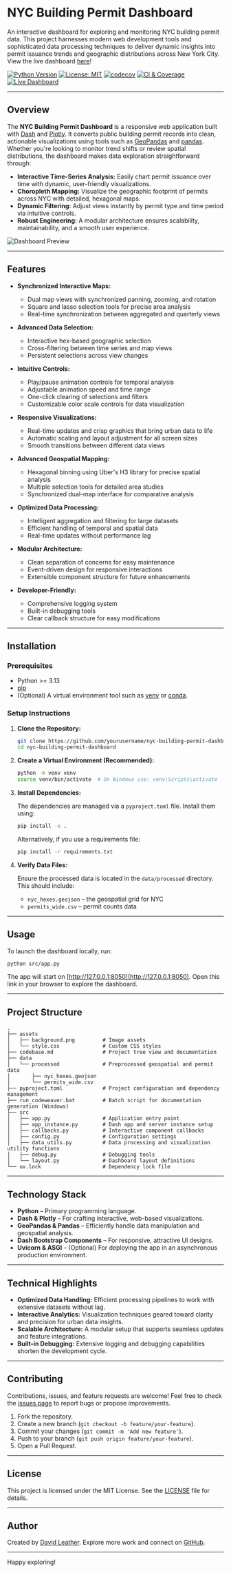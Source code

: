 # NYC Building Permit Dashboard

An interactive dashboard for exploring and monitoring NYC building permit data. This project harnesses modern web development tools and sophisticated data processing techniques to deliver dynamic insights into permit issuance trends and geographic distributions across New York City. View the live dashboard [here](https://nyc-permits-dashboard.daveleather.com/)!

[![Python Version](https://img.shields.io/badge/python-%3E=3.13-blue.svg)](https://www.python.org/downloads/)
[![License: MIT](https://img.shields.io/badge/License-MIT-yellow.svg)](https://opensource.org/licenses/MIT)
[![codecov](https://codecov.io/gh/dleather/nyc_building_permit_dashboard/branch/main/graph/badge.svg)](https://codecov.io/gh/dleather/nyc_building_permit_dashboard)
[![CI & Coverage](https://github.com/dleather/nyc_building_permit_dashboard/actions/workflows/ci.yml/badge.svg)](https://github.com/dleather/nyc_building_permit_dashboard/actions/workflows/ci.yml)
[![Live Dashboard](https://img.shields.io/badge/dashboard-live-brightgreen)](https://nyc-permits-dashboard.daveleather.com/)

---

## Overview

The **NYC Building Permit Dashboard** is a responsive web application built with [Dash](https://dash.plotly.com/) and [Plotly](https://plotly.com/python/). It converts public building permit records into clean, actionable visualizations using tools such as [GeoPandas](https://geopandas.org/) and [pandas](https://pandas.pydata.org/). Whether you're looking to monitor trend shifts or review spatial distributions, the dashboard makes data exploration straightforward through:

- **Interactive Time-Series Analysis:** Easily chart permit issuance over time with dynamic, user-friendly visualizations.
- **Choropleth Mapping:** Visualize the geographic footprint of permits across NYC with detailed, hexagonal maps.
- **Dynamic Filtering:** Adjust views instantly by permit type and time period via intuitive controls.
- **Robust Engineering:** A modular architecture ensures scalability, maintainability, and a smooth user experience.

![Dashboard Preview](dashboard.png)

---

## Features

- **Synchronized Interactive Maps:**
  - Dual map views with synchronized panning, zooming, and rotation
  - Square and lasso selection tools for precise area analysis
  - Real-time synchronization between aggregated and quarterly views

- **Advanced Data Selection:**
  - Interactive hex-based geographic selection
  - Cross-filtering between time series and map views
  - Persistent selections across view changes

- **Intuitive Controls:**
  - Play/pause animation controls for temporal analysis
  - Adjustable animation speed and time range
  - One-click clearing of selections and filters
  - Customizable color scale controls for data visualization

- **Responsive Visualizations:** 
  - Real-time updates and crisp graphics that bring urban data to life
  - Automatic scaling and layout adjustment for all screen sizes
  - Smooth transitions between different data views

- **Advanced Geospatial Mapping:** 
  - Hexagonal binning using Uber's H3 library for precise spatial analysis
  - Multiple selection tools for detailed area studies
  - Synchronized dual-map interface for comparative analysis

- **Optimized Data Processing:** 
  - Intelligent aggregation and filtering for large datasets
  - Efficient handling of temporal and spatial data
  - Real-time updates without performance lag

- **Modular Architecture:**
  - Clean separation of concerns for easy maintenance
  - Event-driven design for responsive interactions
  - Extensible component structure for future enhancements

- **Developer-Friendly:**
  - Comprehensive logging system
  - Built-in debugging tools
  - Clear callback structure for easy modifications

---

## Installation

### Prerequisites

- Python >= 3.13
- [pip](https://pip.pypa.io/)
- (Optional) A virtual environment tool such as [venv](https://docs.python.org/3/library/venv.html) or [conda](https://docs.conda.io/).

### Setup Instructions

1. **Clone the Repository:**

   ```bash
   git clone https://github.com/yourusername/nyc-building-permit-dashboard.git
   cd nyc-building-permit-dashboard
   ```

2. **Create a Virtual Environment (Recommended):**

   ```bash
   python -m venv venv
   source venv/bin/activate  # On Windows use: venv\Scripts\activate
   ```

3. **Install Dependencies:**

   The dependencies are managed via a `pyproject.toml` file. Install them using:

   ```bash
   pip install -e .
   ```

   Alternatively, if you use a requirements file:

   ```bash
   pip install -r requirements.txt
   ```

4. **Verify Data Files:**

   Ensure the processed data is located in the `data/processed` directory. This should include:
   - `nyc_hexes.geojson` – the geospatial grid for NYC
   - `permits_wide.csv` – permit counts data

---

## Usage

To launch the dashboard locally, run:

```bash
python src/app.py
```

The app will start on [http://127.0.0.1:8050](http://127.0.0.1:8050). Open this link in your browser to explore the dashboard.

---

## Project Structure

```
.
├── assets
│   ├── background.png         # Image assets
│   └── style.css              # Custom CSS styles
├── codebase.md                # Project tree view and documentation
├── data
│   └── processed              # Preprocessed geospatial and permit data
│       ├── nyc_hexes.geojson
│       └── permits_wide.csv
├── pyproject.toml             # Project configuration and dependency management
├── run_codeweaver.bat         # Batch script for documentation generation (Windows)
├── src
│   ├── app.py                 # Application entry point
│   ├── app_instance.py        # Dash app and server instance setup
│   ├── callbacks.py           # Interactive component callbacks
│   ├── config.py              # Configuration settings
│   ├── data_utils.py          # Data processing and visualization utility functions
│   ├── debug.py               # Debugging tools
│   └── layout.py              # Dashboard layout definitions
└── uv.lock                    # Dependency lock file
```

---

## Technology Stack

- **Python** – Primary programming language.
- **Dash & Plotly** – For crafting interactive, web-based visualizations.
- **GeoPandas & Pandas** – Efficiently handle data manipulation and geospatial analysis.
- **Dash Bootstrap Components** – For responsive, attractive UI designs.
- **Uvicorn & ASGI** – (Optional) For deploying the app in an asynchronous production environment.

---

## Technical Highlights

- **Optimized Data Handling:** Efficient processing pipelines to work with extensive datasets without lag.
- **Interactive Analytics:** Visualization techniques geared toward clarity and precision for urban data insights.
- **Scalable Architecture:** A modular setup that supports seamless updates and feature integrations.
- **Built-in Debugging:** Extensive logging and debugging capabilities shorten the development cycle.

---

## Contributing

Contributions, issues, and feature requests are welcome! Feel free to check the [issues page](https://github.com/yourusername/nyc-building-permit-dashboard/issues) to report bugs or propose improvements.

1. Fork the repository.
2. Create a new branch (`git checkout -b feature/your-feature`).
3. Commit your changes (`git commit -m 'Add new feature'`).
4. Push to your branch (`git push origin feature/your-feature`).
5. Open a Pull Request.

---

## License

This project is licensed under the MIT License. See the [LICENSE](LICENSE) file for details.

---

## Author

Created by [David Leather](https://daveleather.com). Explore more work and connect on [GitHub](https://github.com/dleather).

---

Happy exploring!
